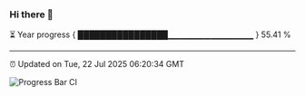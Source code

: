 ### Hi there 👋

⏳ Year progress { ████████████████▁▁▁▁▁▁▁▁▁▁▁▁▁▁ } 55.41 %

---

⏰ Updated on Tue, 22 Jul 2025 06:20:34 GMT

![Progress Bar CI](https://github.com/code-lakshay/GitHub-Actions-Demo/workflows/Progress%20Bar%20CI/badge.svg)
